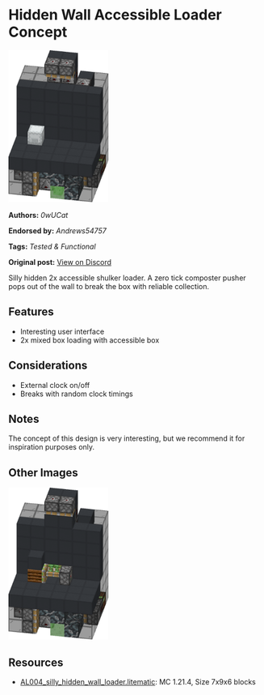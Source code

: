 # Hidden Wall Accessible Loader Concept
<img alt="area_render_75_.png" src="images/area_render_75_.png?raw=1" height="300px">

**Authors:** *0wUCat*

**Endorsed by:** *Andrews54757*

**Tags:** *Tested & Functional*

**Original post:** [View on Discord](https://discord.com/channels/1375556143186837695/1388327895432171652)

Silly hidden 2x accessible shulker loader. A zero tick composter pusher pops out of the wall to break the box with reliable collection.

## Features
- Interesting user interface
- 2x mixed box loading with accessible box

## Considerations
- External clock on/off
- Breaks with random clock timings

## Notes
The concept of this design is very interesting, but we recommend it for inspiration purposes only.

## Other Images
<img src="images/area_render_74_.png?raw=1" height="300px">

## Resources
- [AL004_silly_hidden_wall_loader.litematic](attachments/AL004_silly_hidden_wall_loader.litematic): MC 1.21.4, Size 7x9x6 blocks
